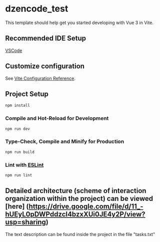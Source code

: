 # dzencode_test

This template should help get you started developing with Vue 3 in Vite.

## Recommended IDE Setup

[VSCode](https://code.visualstudio.com/)

## Customize configuration

See [Vite Configuration Reference](https://vitejs.dev/config/).

## Project Setup

```sh
npm install
```

### Compile and Hot-Reload for Development

```sh
npm run dev
```

### Type-Check, Compile and Minify for Production

```sh
npm run build
```

### Lint with [ESLint](https://eslint.org/)

```sh
npm run lint
```

## Detailed architecture (scheme of interaction organization within the project) can be viewed [here] (https://drive.google.com/file/d/11_-hUEyL0pDWPddzcl4bzxXUi0JE4y2P/view?usp=sharing)

The text description can be found inside the project in the file "tasks.txt"
